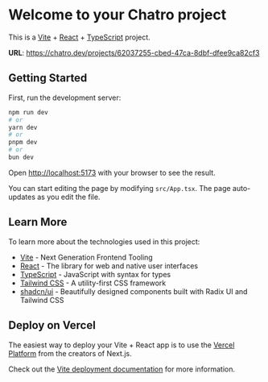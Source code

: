 # Welcome to your Chatro project

This is a [Vite](https://vitejs.dev/) + [React](https://react.dev/) + [TypeScript](https://www.typescriptlang.org/) project.

**URL**: https://chatro.dev/projects/62037255-cbed-47ca-8dbf-dfee9ca82cf3

## Getting Started
First, run the development server:

```bash
npm run dev
# or
yarn dev
# or
pnpm dev
# or
bun dev
```

Open [http://localhost:5173](http://localhost:5173) with your browser to see the result.

You can start editing the page by modifying `src/App.tsx`. The page auto-updates as you edit the file.

## Learn More

To learn more about the technologies used in this project:

- [Vite](https://vitejs.dev/) - Next Generation Frontend Tooling
- [React](https://react.dev/) - The library for web and native user interfaces
- [TypeScript](https://www.typescriptlang.org/) - JavaScript with syntax for types
- [Tailwind CSS](https://tailwindcss.com/) - A utility-first CSS framework
- [shadcn/ui](https://ui.shadcn.com/) - Beautifully designed components built with Radix UI and Tailwind CSS

## Deploy on Vercel

The easiest way to deploy your Vite + React app is to use the [Vercel Platform](https://vercel.com/new?utm_medium=default-template&filter=vite&framework=react&utm_source=create-vite&utm_campaign=create-vite-app) from the creators of Next.js.

Check out the [Vite deployment documentation](https://vitejs.dev/guide/static-deploy.html) for more information.
